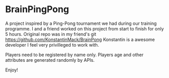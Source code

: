 # BrainPingPong

A project inspired by a Ping-Pong tournament we had during our training programme.
I and a friend worked on this project from start to finish for only 5 hours.
Original repo was in my friend's git https://github.com/KonstantinMack/BrainPong
Konstantin is a awesome developer I feel very privilleged to work with.

Players need to be registered by name only. Players age and other attributes are generated randomly by APIs.

Enjoy!

